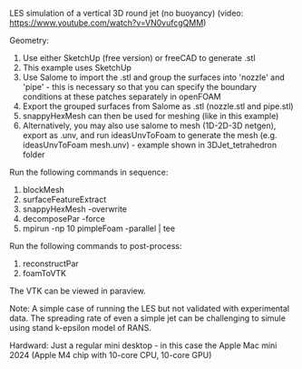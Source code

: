 LES simulation of a vertical 3D round jet (no buoyancy)
(video: https://www.youtube.com/watch?v=VN0vufcgQMM)

Geometry:
1. Use either SketchUp (free version) or freeCAD to generate .stl
2. This example uses SketchUp
3. Use Salome to import the .stl and group the surfaces into 'nozzle' and 'pipe' - this is necessary so that you can specify the boundary conditions at these patches separately in openFOAM
4. Export the grouped surfaces from Salome as .stl (nozzle.stl and pipe.stl)
5. snappyHexMesh can then be used for meshing (like in this example)
6. Alternatively, you may also use salome to mesh (1D-2D-3D netgen), export as .unv, and run ideasUnvToFoam to generate the mesh (e.g. ideasUnvToFoam mesh.unv) - example shown in 3DJet_tetrahedron folder

Run the following commands in sequence:
1. blockMesh
2. surfaceFeatureExtract
3. snappyHexMesh -overwrite
4. decomposePar -force
5. mpirun -np 10 pimpleFoam -parallel | tee

Run the following commands to post-process:
1. reconstructPar
2. foamToVTK

The VTK can be viewed in paraview.

Note: A simple case of running the LES but not validated with experimental data. The spreading rate of even a simple jet can be challenging to simule using stand k-epsilon model of RANS.

Hardward: Just a regular mini desktop - in this case the Apple Mac mini 2024 (Apple M4 chip with 10-core CPU, 10-core GPU)
